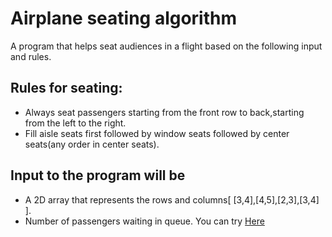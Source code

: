# Airplane seating algorithm
A program that helps seat audiences	in a flight based on the following input and rules.
## Rules for seating:
- Always seat passengers starting from the front row to back,starting from the left to the right.	
- Fill aisle seats first followed by window seats followed by center seats(any order in	center seats).
## Input to the program	will be		
- A	2D array that represents the rows and columns[ [3,4],[4,5],[2,3],[3,4] ].
- Number of passengers waiting in queue.
You can try [Here](https://airplane-seating-algorithm-five.vercel.app/)
